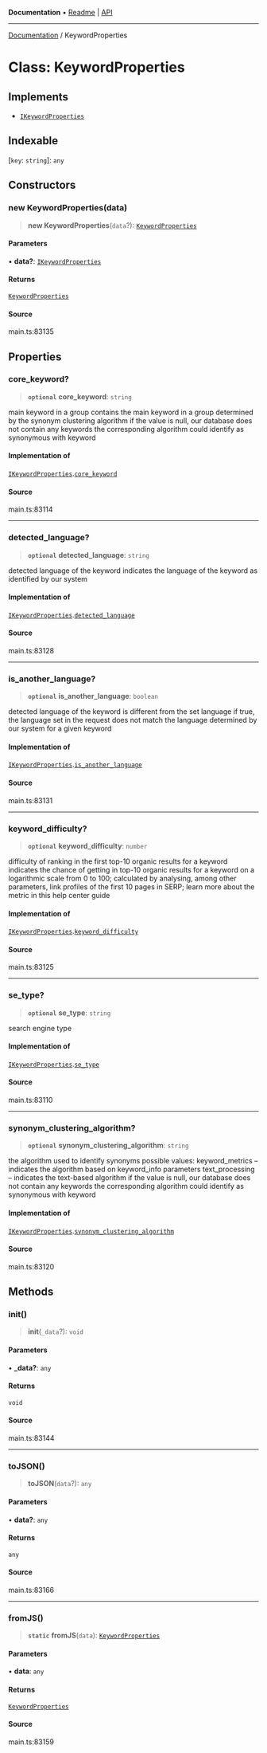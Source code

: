 **Documentation** • [Readme](../README.md) \| [API](../globals.md)

***

[Documentation](../README.md) / KeywordProperties

# Class: KeywordProperties

## Implements

- [`IKeywordProperties`](../interfaces/IKeywordProperties.md)

## Indexable

 \[`key`: `string`\]: `any`

## Constructors

### new KeywordProperties(data)

> **new KeywordProperties**(`data`?): [`KeywordProperties`](KeywordProperties.md)

#### Parameters

• **data?**: [`IKeywordProperties`](../interfaces/IKeywordProperties.md)

#### Returns

[`KeywordProperties`](KeywordProperties.md)

#### Source

main.ts:83135

## Properties

### core\_keyword?

> **`optional`** **core\_keyword**: `string`

main keyword in a group
contains the main keyword in a group determined by the synonym clustering algorithm
if the value is null, our database does not contain any keywords the corresponding algorithm could identify as synonymous with keyword

#### Implementation of

[`IKeywordProperties`](../interfaces/IKeywordProperties.md).[`core_keyword`](../interfaces/IKeywordProperties.md#core_keyword)

#### Source

main.ts:83114

***

### detected\_language?

> **`optional`** **detected\_language**: `string`

detected language of the keyword
indicates the language of the keyword as identified by our system

#### Implementation of

[`IKeywordProperties`](../interfaces/IKeywordProperties.md).[`detected_language`](../interfaces/IKeywordProperties.md#detected_language)

#### Source

main.ts:83128

***

### is\_another\_language?

> **`optional`** **is\_another\_language**: `boolean`

detected language of the keyword is different from the set language
if true, the language set in the request does not match the language determined by our system for a given keyword

#### Implementation of

[`IKeywordProperties`](../interfaces/IKeywordProperties.md).[`is_another_language`](../interfaces/IKeywordProperties.md#is_another_language)

#### Source

main.ts:83131

***

### keyword\_difficulty?

> **`optional`** **keyword\_difficulty**: `number`

difficulty of ranking in the first top-10 organic results for a keyword
indicates the chance of getting in top-10 organic results for a keyword on a logarithmic scale from 0 to 100;
calculated by analysing, among other parameters, link profiles of the first 10 pages in SERP;
learn more about the metric in this help center guide

#### Implementation of

[`IKeywordProperties`](../interfaces/IKeywordProperties.md).[`keyword_difficulty`](../interfaces/IKeywordProperties.md#keyword_difficulty)

#### Source

main.ts:83125

***

### se\_type?

> **`optional`** **se\_type**: `string`

search engine type

#### Implementation of

[`IKeywordProperties`](../interfaces/IKeywordProperties.md).[`se_type`](../interfaces/IKeywordProperties.md#se_type)

#### Source

main.ts:83110

***

### synonym\_clustering\_algorithm?

> **`optional`** **synonym\_clustering\_algorithm**: `string`

the algorithm used to identify synonyms
possible values:
keyword_metrics – indicates the algorithm based on keyword_info parameters
text_processing – indicates the text-based algorithm
if the value is null, our database does not contain any keywords the corresponding algorithm could identify as synonymous with keyword

#### Implementation of

[`IKeywordProperties`](../interfaces/IKeywordProperties.md).[`synonym_clustering_algorithm`](../interfaces/IKeywordProperties.md#synonym_clustering_algorithm)

#### Source

main.ts:83120

## Methods

### init()

> **init**(`_data`?): `void`

#### Parameters

• **\_data?**: `any`

#### Returns

`void`

#### Source

main.ts:83144

***

### toJSON()

> **toJSON**(`data`?): `any`

#### Parameters

• **data?**: `any`

#### Returns

`any`

#### Source

main.ts:83166

***

### fromJS()

> **`static`** **fromJS**(`data`): [`KeywordProperties`](KeywordProperties.md)

#### Parameters

• **data**: `any`

#### Returns

[`KeywordProperties`](KeywordProperties.md)

#### Source

main.ts:83159
